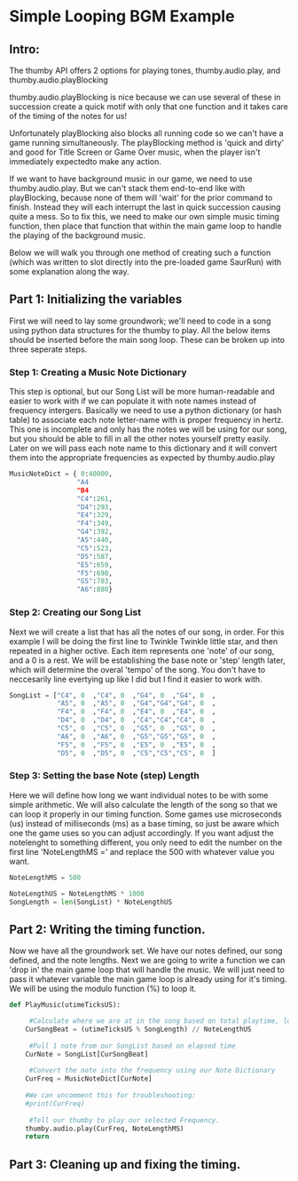 # Simple Looping BGM Example

## Intro:

The thumby API offers 2 options for playing tones, thumby.audio.play, and thumby.audio.playBlocking

thumby.audio.playBlocking is nice because we can use several of these in succession create a quick motif with only that one function and it takes care of the timing of the notes for us!

Unfortunately playBlocking also blocks all running code so we can't have a game running simultaneously. The playBlocking method is 'quick and dirty' and good for Title Screen or Game Over music, when the player
isn't immediately expectedto make any action.

If we want to have background music in our game, we need to use thumby.audio.play. But we can't stack them end-to-end like with playBlocking, because none of them will 'wait' for the prior command to finish. Instead they will each interrupt the last in quick succession causing quite a mess. So to fix this, we need to make our own simple music timing function, then place that function that within the main game loop to handle the playing of the background music.

Below we will walk you through one method of creating such a function (which was written to slot directly into the pre-loaded game SaurRun) with some explanation along the way.

## Part 1: Initializing the variables

First we will need to lay some groundwork; we'll need to code in a song using python data structures for the thumby to play. All the below items should be inserted before the main song loop. These can be broken up into three seperate steps.

### Step 1: Creating a Music Note Dictionary

This step is optional, but our Song List will be more human-readable and easier to work with if we can populate it with note names instead of frequency intergers. Basically we need to use a python dictionary (or hash table) to associate each note letter-name with is proper frequency in hertz. This one is incomplete and only has the notes we will be using for our song, but you should be able to fill in all the other notes yourself pretty easily. Later on we will pass each note name to this dictionary and it will convert them into the appropriate frequencies as expected by thumby.audio.play

```python
MusicNoteDict = { 0:40000, 
                 "A4
                 "B4
                 "C4":261,
                 "D4":293,
                 "E4":329,
                 "F4":349,
                 "G4":392,
                 "A5":440,
                 "C5":523,
                 "D5":587,
                 "E5":659,
                 "F5":698,
                 "G5":783,
                 "A6":880}
```

### Step 2: Creating our Song List

Next we will create a list that has all the notes of our song, in order. For this example I will be doing the first line to Twinkle Twinkle little star, and then repeated in a higher octive. Each item represents one 'note' of our song, and a 0 is a rest. We will be establishing the base note or 'step' length later, which will determine the overal 'tempo' of the song. You don't have to neccesarily line evertying up like I did but I find it easier to work with.

```python
SongList = ["C4", 0  ,"C4", 0  ,"G4", 0  ,"G4", 0  ,
            "A5", 0  ,"A5", 0  ,"G4","G4","G4", 0  ,
            "F4", 0  ,"F4", 0  ,"E4", 0  ,"E4", 0  ,
            "D4", 0  ,"D4", 0  ,"C4","C4","C4", 0  ,
            "C5", 0  ,"C5", 0  ,"G5", 0  ,"G5", 0  ,
            "A6", 0  ,"A6", 0  ,"G5","G5","G5", 0  ,
            "F5", 0  ,"F5", 0  ,"E5", 0  ,"E5", 0  ,
            "D5", 0  ,"D5", 0  ,"C5","C5","C5", 0  ]
```

### Step 3: Setting the base Note (step) Length

Here we will define how long we want individual notes to be with some simple arithmetic. We will also calculate the length of the song so that we can loop it properly in our timing function. Some games use microseconds (us) instead of milliseconds (ms) as a base timing, so just be aware which one the game uses so you can adjust accordingly. If you want adjust the notelenght to something different, you only need to edit the number on the first line 'NoteLengthMS =' and replace the 500 with whatever value you want.

```python
NoteLengthMS = 500

NoteLengthUS = NoteLengthMS * 1000 
SongLength = len(SongList) * NoteLengthUS
```

## Part 2: Writing the timing function.

Now we have all the groundwork set. We have our notes defined, our song defined, and the note lengths. Next we are going to write a function we can 'drop in' the main game loop that will handle the music. We will just need to pass it whatever variable the main game loop is already using for it's timing. We will be using the modulo function (%) to loop it.

```python
def PlayMusic(utimeTicksUS):

     #Calculate where we are at in the song based on total playtime, loop it with modulo
    CurSongBeat = (utimeTicksUS % SongLength) // NoteLengthUS
    
     #Pull 1 note from our SongList based on elapsed time
    CurNote = SongList[CurSongBeat]
    
     #Convert the note into the frequency using our Note Dictionary
    CurFreq = MusicNoteDict[CurNote]
    
    #We can uncomment this for troubleshooting: 
    #print(CurFreq)
    
     #Tell our thumby to play our selected Frequency.
    thumby.audio.play(CurFreq, NoteLengthMS)
    return
```

## Part 3: Cleaning up and fixing the timing.

